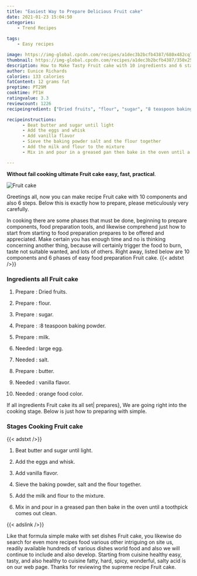 ```yaml
---
title: "Easiest Way to Prepare Delicious Fruit cake"
date: 2021-01-23 15:04:50
categories:
    - Trend Recipes
    
tags:
    - Easy recipes

image: https://img-global.cpcdn.com/recipes/a1dec3b2bcfb4387/680x482cq70/fruit-cake-recipe-main-photo.jpg
thumbnail: https://img-global.cpcdn.com/recipes/a1dec3b2bcfb4387/350x250cq70/fruit-cake-recipe-main-photo.jpg
description: How to Make Tasty Fruit cake with 10 ingredients and 6 stages of easy cooking.
author: Eunice Richards
calories: 133 calories
fatContent: 12 grams fat
preptime: PT29M
cooktime: PT1H
ratingvalue: 3.3
reviewcount: 1226
recipeingredient: ["Dried fruits", "flour", "sugar", "8 teaspoon baking powder", "milk", "large egg", "salt", "butter", "vanilla flavor", "orange food color"]

recipeinstructions: 
      - Beat butter and sugar until light 
      - Add the eggs and whisk 
      - Add vanilla flavor 
      - Sieve the baking powder salt and the flour together 
      - Add the milk and flour to the mixture 
      - Mix in and pour in a greased pan then bake in the oven until a toothpick comes out clean

---
```




**Without fail cooking ultimate Fruit cake easy, fast, practical**. 


![Fruit cake](https://img-global.cpcdn.com/recipes/a1dec3b2bcfb4387/680x482cq70/fruit-cake-recipe-main-photo.jpg "Fruit cake")




Greetings all, now you can make recipe Fruit cake with 10 components and also 6 steps. Below this is exactly how to prepare, please meticulously very carefully.

In cooking there are some phases that must be done, beginning to prepare components, food preparation tools, and likewise comprehend just how to start from starting to food preparation prepares to be offered and appreciated. Make certain you has enough time and no is thinking concerning another thing, because will certainly trigger the food to burn, taste not suitable wanted, and lots of others. Right away, listed below are 10 components and 6 phases of easy food preparation Fruit cake.
{{< adstxt />}}

### Ingredients all Fruit cake


1. Prepare  : Dried fruits.

1. Prepare  : flour.

1. Prepare  : sugar.

1. Prepare  : :8 teaspoon baking powder.

1. Prepare  : milk.

1. Needed  : large egg.

1. Needed  : salt.

1. Prepare  : butter.

1. Needed  : vanilla flavor.

1. Needed  : orange food color.



If all ingredients Fruit cake its all set| prepares}, We are going right into the cooking stage. Below is just how to preparing with simple.

### Stages Cooking Fruit cake

{{< adstxt />}}


1. Beat butter and sugar until light.



1. Add the eggs and whisk.



1. Add vanilla flavor.



1. Sieve the baking powder, salt and the flour together.



1. Add the milk and flour to the mixture.



1. Mix in and pour in a greased pan then bake in the oven until a toothpick comes out clean.





{{< adslink />}}

Like that formula simple make with set dishes Fruit cake, you likewise do search for even more recipes food various other intriguing on site us, readily available hundreds of various dishes world food and also we will continue to include and also develop. Starting from cuisine healthy easy, tasty, and also healthy to cuisine fatty, hard, spicy, wonderful, salty acid is on our web page. Thanks for reviewing the supreme recipe Fruit cake.
